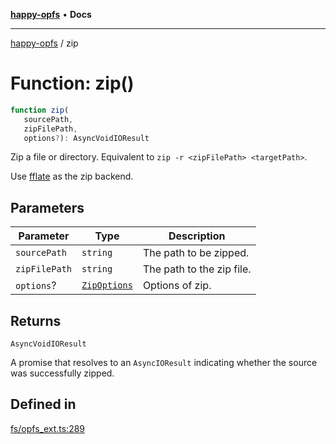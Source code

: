 [**happy-opfs**](../README.md) • **Docs**

***

[happy-opfs](../README.md) / zip

# Function: zip()

```ts
function zip(
   sourcePath, 
   zipFilePath, 
   options?): AsyncVoidIOResult
```

Zip a file or directory.
Equivalent to `zip -r <zipFilePath> <targetPath>`.

Use [fflate](https://github.com/101arrowz/fflate) as the zip backend.

## Parameters

| Parameter | Type | Description |
| ------ | ------ | ------ |
| `sourcePath` | `string` | The path to be zipped. |
| `zipFilePath` | `string` | The path to the zip file. |
| `options`? | [`ZipOptions`](../interfaces/ZipOptions.md) | Options of zip. |

## Returns

`AsyncVoidIOResult`

A promise that resolves to an `AsyncIOResult` indicating whether the source was successfully zipped.

## Defined in

[fs/opfs\_ext.ts:289](https://github.com/JiangJie/happy-opfs/blob/b6f122787c0a1042b0551ee35b286e55a132e2d7/src/fs/opfs_ext.ts#L289)
